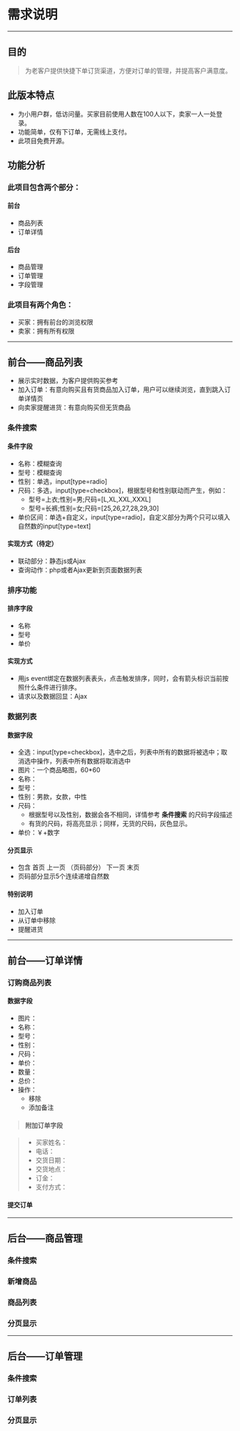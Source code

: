 # 需求说明
* * *


## 目的

> 为老客户提供快捷下单订货渠道，方便对订单的管理，并提高客户满意度。


## 此版本特点

* 为小用户群，低访问量。买家目前使用人数在100人以下，卖家一人一处登录。
* 功能简单，仅有下订单，无需线上支付。
* 此项目免费开源。

## 功能分析

### 此项目包含两个部分：

#### 前台

* 商品列表
* 订单详情

#### 后台

* 商品管理
* 订单管理
* 字段管理

### 此项目有两个角色：

* 买家：拥有前台的浏览权限
* 卖家：拥有所有权限


---
## 前台——商品列表

* 展示实时数据，为客户提供购买参考
* 加入订单：有意向购买且有货商品加入订单，用户可以继续浏览，直到跳入订单详情页
* 向卖家提醒进货：有意向购买但无货商品

### 条件搜索

#### 条件字段

* 名称：模糊查询
* 型号：模糊查询
* 性别：单选，input\[type=radio\]
* 尺码：多选，input\[type=checkbox\]，根据型号和性别联动而产生，例如：
    * 型号=上衣;性别=男;尺码=\[L,XL,XXL,XXXL\]
    * 型号=长裤;性别=女;尺码=\[25,26,27,28,29,30\]
* 单价区间：单选\+自定义，input\[type=radio\]，自定义部分为两个只可以填入自然数的input\[type=text\]

#### 实现方式（待定）

* 联动部分：静态js或Ajax
* 查询动作：php或者Ajax更新到页面数据列表

### 排序功能

#### 排序字段

* 名称
* 型号
* 单价

#### 实现方式

* 用js event绑定在数据列表表头，点击触发排序，同时，会有箭头标识当前按照什么条件进行排序。
* 请求以及数据回显：Ajax

### 数据列表

#### 数据字段

* 全选：input\[type=checkbox\]，选中之后，列表中所有的数据将被选中；取消选中操作，列表中所有数据将取消选中
* 图片：一个商品略图，60\*60
* 名称：
* 型号：
* 性别：男款，女款，中性
* 尺码：
    * 根据型号以及性别，数据会各不相同，详情参考  __条件搜索__ 的尺码字段描述
    * 有货的尺码，将高亮显示；同样，无货的尺码，灰色显示。
* 单价：￥\+数字

#### 分页显示

* 包含 首页 上一页 （页码部分） 下一页 末页
* 页码部分显示5个连续递增自然数

#### 特别说明

* 加入订单
* 从订单中移除
* 提醒进货


---
## 前台——订单详情

### 订购商品列表

#### 数据字段

* 图片：
* 名称：
* 型号：
* 性别：
* 尺码：
* 单价：
* 数量：
* 总价：
* 操作：
    * 移除
    * 添加备注

>#### 附加订单字段

>* 买家姓名：
>* 电话：
>* 交货日期：
>* 交货地点：
>* 订金：
>* 支付方式：

#### 提交订单


---
## 后台——商品管理

### 条件搜索

### 新增商品

### 商品列表

### 分页显示


---
## 后台——订单管理

### 条件搜索

### 订单列表

### 分页显示